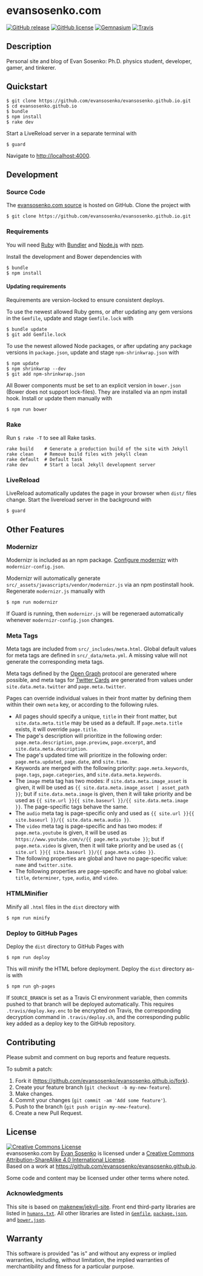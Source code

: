 # evansosenko.com

[![GitHub release](https://img.shields.io/github/release/evansosenko/evansosenko.github.io.svg)](https://github.com/evansosenko/evansosenko.github.io/releases)
[![GitHub license](https://img.shields.io/badge/license-CC--BY--SA--4.0-blue.svg)](./LICENSE.txt)
[![Gemnasium](https://img.shields.io/gemnasium/evansosenko/evansosenko.github.io.svg)](https://gemnasium.com/evansosenko/evansosenko.github.io)
[![Travis](https://img.shields.io/travis/evansosenko/evansosenko.github.io.svg)](https://travis-ci.org/evansosenko/evansosenko.github.io)

## Description

Personal site and blog of Evan Sosenko:
Ph.D. physics student, developer, gamer, and tinkerer.

## Quickstart

```
$ git clone https://github.com/evansosenko/evansosenko.github.io.git
$ cd evansosenko.github.io
$ bundle
$ npm install
$ rake dev
```

Start a LiveReload server in a separate terminal with

```
$ guard
```

Navigate to [http://localhost:4000](http://localhost:4000/).

## Development

### Source Code

The [evansosenko.com source] is hosted on GitHub.
Clone the project with

```
$ git clone https://github.com/evansosenko/evansosenko.github.io.git
```

[evansosenko.com source]: https://github.com/evansosenko/evansosenko.github.io

### Requirements

You will need [Ruby] with [Bundler] and [Node.js] with [npm].

Install the development and Bower dependencies with

```
$ bundle
$ npm install
```

[Bundler]: http://bundler.io/
[Node.js]: https://nodejs.org/
[npm]: https://www.npmjs.com/
[Ruby]: https://www.ruby-lang.org/

#### Updating requirements

Requirements are version-locked to ensure consistent deploys.

To use the newest allowed Ruby gems,
or after updating any gem versions in the `Gemfile`,
update and stage `Gemfile.lock` with

```
$ bundle update
$ git add Gemfile.lock
```

To use the newest allowed Node packages,
or after updating any package versions in `package.json`,
update and stage `npm-shrinkwrap.json` with

```
$ npm update
$ npm shrinkwrap --dev
$ git add npm-shrinkwrap.json
```

All Bower components must be set to an explicit version
in `bower.json` (Bower does not support lock-files).
They are installed via an npm install hook.
Install or update them manually with

```
$ npm run bower
```

### Rake

Run `$ rake -T` to see all Rake tasks.

```
rake build    # Generate a production build of the site with Jekyll
rake clean    # Remove build files with jekyll clean
rake default  # Default task
rake dev      # Start a local Jekyll development server
```

### LiveReload

LiveReload automatically updates the page in your browser
when `dist/` files change.
Start the livereload server in the background with

```
$ guard
```

## Other Features

### Modernizr

Modernizr is included as an npm package.
[Configure modernizr] with `modernizr-config.json`.

Modernizr will automatically generate
`src/_assets/javascripts/vendor/modernizr.js`
via an npm postinstall hook.
Regenerate `modernizr.js` manually with

```
$ npm run modernizr
```

If Guard is running, then `modernizr.js` will be regeneraed
automatically whenever `modernizr-config.json` changes.

[Configure modernizr]: https://modernizr.com/download#setclasses

### Meta Tags

Meta tags are included from `src/_includes/meta.html`.
Global default values for meta tags are defined in `src/_data/meta.yml`.
A missing value will not generate the corresponding meta tags.

Meta tags defined by the [Open Graph] protocol are generated
where possible, and meta tags for [Twitter Cards] are generated
from values under `site.data.meta.twitter` and `page.meta.twitter`.

Pages can override individual values in their front matter
by defining them within their own `meta` key,
or according to the following rules.

- All pages should specify a unique, `title` in their front matter,
  but `site.data.meta.title` may be used as a default.
  If `page.meta.title` exists, it will override `page.title`.
- The page's description will prioritize in the following order:
  `page.meta.description`, `page.preview`, `page.excerpt`,
  and `site.data.meta.description`.
- The page's updated time will prioritize in the following order:
  `page.meta.updated`, `page.date`, and `site.time`.
- Keywords are merged with the following priority:
  `page.meta.keywords`, `page.tags`, `page.categories`,
  and `site.data.meta.keywords`.
- The `image` meta tag has two modes:
  if `site.data.meta.image_asset` is given, it will be used as
  `{{ site.data.meta.image_asset | asset_path }}`; but if
  `site.data.meta.image` is given, then it will take priority and be used as
  `{{ site.url }}{{ site.baseurl }}/{{ site.data.meta.image }}`.
  The page-specific tags behave the same.
- The `audio` meta tag is page-specific only and used as
  `{{ site.url }}{{ site.baseurl }}/{{ site.data.meta.audio }}`.
- The `video` meta tag is page-specific and has two modes:
  if `page.meta.youtube` is given, it will be used as
  `https://www.youtube.com/v/{{ page.meta.youtube }}`; but if
  `page.meta.video` is given, then it will take priority and be used as
  `{{ site.url }}{{ site.baseurl }}/{{ page.meta.video }}`.
- The following properties are global and have no page-specific value:
  `name` and `twitter.site`.
- The following properties are page-specific and have no global value:
  `title`, `determiner`, `type`, `audio`, and `video`.

[Open Graph]: http://ogp.me/
[Twitter Cards]: https://dev.twitter.com/cards/

### HTMLMinifier

Minify all `.html` files in the `dist` directory with

```
$ npm run minify
```

### Deploy to GitHub Pages

Deploy the `dist` directory to GitHub Pages with

```
$ npm run deploy
```

This will minify the HTML before deployment.
Deploy the `dist` directory as-is with

```
$ npm run gh-pages
```

If `SOURCE_BRANCH` is set as a Travis CI environment variable,
then commits pushed to that branch will be deployed automatically.
This requires `.travis/deploy.key.enc` to be encrypted on Travis,
the corresponding decryption command in `.travis/deploy.sh`, and
the corresponding public key added as a deploy key to the GitHub repository.

## Contributing

Please submit and comment on bug reports and feature requests.

To submit a patch:

1. Fork it (https://github.com/evansosenko/evansosenko.github.io/fork).
2. Create your feature branch (`git checkout -b my-new-feature`).
3. Make changes.
4. Commit your changes (`git commit -am 'Add some feature'`).
5. Push to the branch (`git push origin my-new-feature`).
6. Create a new Pull Request.

## License

<a rel="license" href="https://creativecommons.org/licenses/by-sa/4.0/"><img alt="Creative Commons License" style="border-width:0" src="https://i.creativecommons.org/l/by-sa/4.0/88x31.png" /></a><br /><span xmlns:dct="http://purl.org/dc/terms/" property="dct:title">evansosenko.com</span> by <a xmlns:cc="http://creativecommons.org/ns#" href="https://evansosenko.com/" property="cc:attributionName" rel="cc:attributionURL">Evan Sosenko</a> is licensed under a <a rel="license" href="https://creativecommons.org/licenses/by-sa/4.0/">Creative Commons Attribution-ShareAlike 4.0 International License</a>.<br />Based on a work at <a xmlns:dct="http://purl.org/dc/terms/" href="https://github.com/evansosenko/evansosenko.github.io" rel="dct:source">https://github.com/evansosenko/evansosenko.github.io</a>.

Some code and content may be licensed under other terms where noted.

### Acknowledgments

This site is based on [makenew/jekyll-site].
Front end third-party libraries are listed in [`humans.txt`](src/humans.txt).
All other libraries are listed in
[`Gemfile`](./Gemfile), [`package.json`](./package.json),
and [`bower.json`](./bower.json).

[makenew/jekyll-site]: https://github.com/makenew/jekyll-site

## Warranty

This software is provided "as is" and without any express or
implied warranties, including, without limitation, the implied
warranties of merchantibility and fitness for a particular
purpose.
